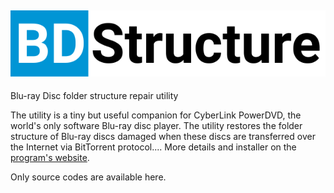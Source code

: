 ![BDStructure](https://github.com/nbb1967/bdstructure/blob/main/img/bdstr.svg)
------
Blu-ray Disc folder structure repair utility

The utility is a tiny but useful companion for CyberLink PowerDVD, the world's only software Blu-ray disc player. The utility restores the folder structure of Blu-ray discs damaged when these discs are transferred over the Internet via BitTorrent protocol....  More details and installer on the [program's website](https://bdstructure.ru).

Only source codes are available here.

